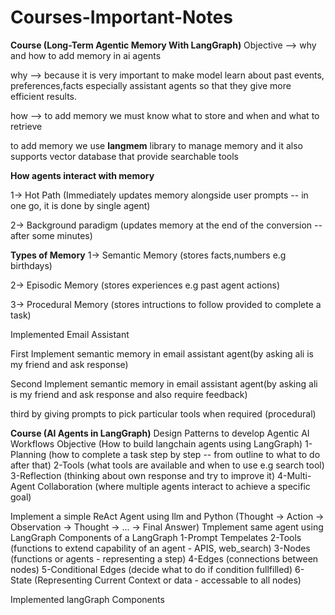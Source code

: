 # Courses-Important-Notes
**Course (Long-Term Agentic Memory With LangGraph)**
Objective --> why and how to add memory in ai agents

why --> because it is very important to make model learn about past events, preferences,facts especially assistant agents so that they give more efficient results.

how --> to add memory we must know what to store and when and what to retrieve

to add memory we use **langmem** library to manage memory and it also supports vector database that provide searchable tools

**How agents interact with memory** 

1-> Hot Path (Immediately updates memory alongside user prompts -- in one go, it is done by single agent)

2-> Background paradigm (updates memory at the end of the conversion -- after some minutes)


**Types of Memory**
1-> Semantic Memory (stores facts,numbers e.g birthdays)

2-> Episodic Memory (stores experiences e.g past agent actions)

3-> Procedural Memory (stores intructions to follow provided to complete a task)

Implemented Email Assistant 

First Implement semantic memory in email assistant agent(by asking ali is my friend and ask response)

Second Implement semantic memory in email assistant agent(by asking ali is my friend and ask response and also require feedback)

third by giving prompts to pick particular tools when required (procedural)


**Course (AI Agents in LangGraph)**
Design Patterns to develop Agentic AI Workflows
Objective (How to build langchain agents using LangGraph)
1-Planning (how to complete a task step by step -- from outline to what to do after that)
2-Tools (what tools are available and when to use e.g search tool)
3-Reflection (thinking about own response and try to improve it)
4-Multi-Agent Collaboration (where multiple agents interact to achieve a specific goal)

Implement a simple ReAct Agent using llm and Python (Thought → Action → Observation → Thought → … → Final Answer)
Tmplement same agent using LangGraph
Components of a LangGraph
1-Prompt Tempelates
2-Tools (functions to extend capability of an agent - APIS, web_search)
3-Nodes (functions or agents - representing a step)
4-Edges (connections between nodes)
5-Conditional Edges (decide what to do if condition fullfilled)
6-State (Representing Current Context or data - accessable to all nodes)

Implemented langGraph Components 
